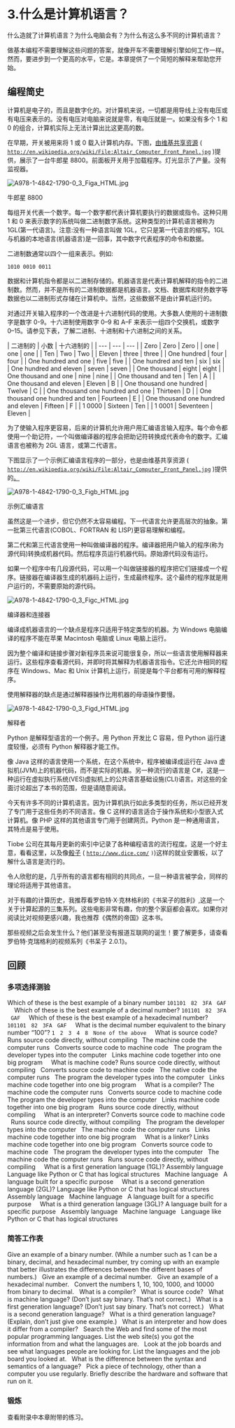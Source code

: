 # 3.什么是计算机语言？

什么造就了计算机语言？为什么电脑会有？为什么有这么多不同的计算机语言？

做基本编程不需要理解这些问题的答案，就像开车不需要理解引擎如何工作一样。然而，要进步到一个更高的水平，它是。本章提供了一个简短的解释来帮助您开始。

## 编程简史

计算机是电子的，而且是数字化的。对计算机来说，一切都是用导线上没有电压或有电压来表示的。没有电压对电脑来说就是零，有电压就是一。如果没有多个 1 和 0 的组合，计算机实际上无法计算出比这更高的数。

在早期，开关被用来将 1 或 0 载入计算机内存。下图，[由维基共享资源](http://en.wikipedia.org/wiki/File:Altair_Computer_Front_Panel.jpg) ( [`http://en.wikipedia.org/wiki/File:Altair_Computer_Front_Panel.jpg`](http://en.wikipedia.org/wiki/File:Altair_Computer_Front_Panel.jpg) )提供，展示了一台牛郎星 8800。前面板开关用于加载程序。灯光显示了产量。没有监视器。

![A978-1-4842-1790-0_3_Figa_HTML.jpg](img/A978-1-4842-1790-0_3_Figa_HTML.jpg)

牛郎星 8800

每组开关代表一个数字。每一个数字都代表计算机要执行的数据或指令。这种只用 1 和 0 来表示数字的系统叫做二进制数字系统。这种类型的计算机语言被称为 1GL(第一代语言)。注意:没有一种语言叫做 1GL，它只是第一代语言的缩写。1GL 与机器的本地语言(机器语言)是一回事，其中数字代表程序的命令和数据。

二进制数通常以四个一组来表示。例如:

`1010 0010 0011`

数据和计算机指令都是以二进制存储的。机器语言是代表计算机解释的指令的二进制数。然而，并不是所有的二进制数据都是机器语言。文档、数据库和财务数字等数据也以二进制形式存储在计算机中。当然，这些数据不是由计算机运行的。

对通过开关输入程序的一个改进是十六进制代码的使用。大多数人使用的十进制数字是数字 0-9。十六进制使用数字 0–9 和 A–F 来表示一组四个交换机，或数字 0–15。请参见下表，了解二进制、十进制和十六进制之间的关系。

<colgroup><col> <col> <col></colgroup> 
| 二进制的 | 小数 | 十六进制的 |
| --- | --- | --- |
| Zero | Zero | Zero |
| one | one | one |
| Ten | Two | Two |
| Eleven | three | three |
| One hundred | four | four |
| One hundred and one | five | five |
| One hundred and ten | six | six |
| One hundred and eleven | seven | seven |
| One thousand | eight | eight |
| One thousand and one | nine | nine |
| One thousand and ten | Ten | A |
| One thousand and eleven | Eleven | B |
| One thousand one hundred | Twelve | C |
| One thousand one hundred and one | Thirteen | D |
| One thousand one hundred and ten | Fourteen | E |
| One thousand one hundred and eleven | Fifteen | F |
| 1 0000 | Sixteen | Ten |
| 1 0001 | Seventeen | Eleven |

为了使输入程序更容易，后来的计算机允许用户用汇编语言输入程序。每个命令都使用一个助记符，一个叫做编译器的程序会把助记符转换成代表命令的数字。汇编语言也被称为 2GL 语言，或第二代语言。

下图显示了一个示例汇编语言程序的一部分，也是由维基共享资源 ( [`http://en.wikipedia.org/wiki/File:Altair_Computer_Front_Panel.jpg`](http://en.wikipedia.org/wiki/File:Altair_Computer_Front_Panel.jpg) )提供的[。](http://en.wikipedia.org/wiki/File:Motorola_6800_Assembly_Language.png)

![A978-1-4842-1790-0_3_Figb_HTML.jpg](img/A978-1-4842-1790-0_3_Figb_HTML.jpg)

示例汇编语言

虽然这是一个进步，但它仍然不太容易编程。下一代语言允许更高层次的抽象。第一批第三代语言(COBOL、FORTRAN 和 LISP)更容易理解和编程。

第二代和第三代语言使用一种叫做编译器的程序。编译器把用户输入的程序(称为源代码)转换成机器代码。然后程序员运行机器代码。原始源代码没有运行。

如果一个程序中有几段源代码，可以用一个叫做链接器的程序把它们链接成一个程序。链接器在编译器生成的机器码上运行，生成最终程序。这个最终的程序就是用户运行的，不需要原始的源代码。

![A978-1-4842-1790-0_3_Figc_HTML.jpg](img/A978-1-4842-1790-0_3_Figc_HTML.jpg)

编译器和连接器

编译成机器语言的一个缺点是程序只适用于特定类型的机器。为 Windows 电脑编译的程序不能在苹果 Macintosh 电脑或 Linux 电脑上运行。

因为整个编译和链接步骤对新程序员来说可能很复杂，所以一些语言使用解释器来运行。这些程序查看源代码，并即时将其解释为机器语言指令。它还允许相同的程序在 Windows、Mac 和 Unix 计算机上运行，前提是每个平台都有可用的解释程序。

使用解释器的缺点是通过解释器操作比用机器的母语操作要慢。

![A978-1-4842-1790-0_3_Figd_HTML.jpg](img/A978-1-4842-1790-0_3_Figd_HTML.jpg)

解释者

Python 是解释型语言的一个例子。用 Python 开发比 C 容易，但 Python 运行速度较慢，必须有 Python 解释器才能工作。

像 Java 这样的语言使用一个系统，在这个系统中，程序被编译成运行在 Java 虚拟机(JVM)上的机器代码，而不是实际的机器。另一种流行的语言是 C#，这是一种运行在虚拟执行系统(VES)虚拟机上的公共语言基础设施(CLI)语言。对这些的全面讨论超出了本书的范围，但是请随意阅读。

今天有许多不同的计算机语言。因为计算机执行如此多类型的任务，所以已经开发了专门用于这些任务的不同语言。像 C 这样的语言适合于操作系统和小型嵌入式计算机。像 PHP 这样的其他语言专门用于创建网页。Python 是一种通用语言，其特点是易于使用。

Tiobe 公司在其每月更新的索引中记录了各种编程语言的流行程度。这是一个好主意，看看这里，以及像[骰子](http://www.dice.com/) ( [`http://www.dice.com/`](http://www.dice.com/) `)`)这样的就业安置板，以了解什么语言是流行的。

令人欣慰的是，几乎所有的语言都有相同的共同点，一旦一种语言被学会，同样的理论将适用于其他语言。

对于有趣的计算历史，我推荐看罗伯特·X·克林格利的《书呆子的胜利》,这是一个关于计算起源的三集系列。这些电影非常有趣，你的整个家庭都会喜欢。如果你对阅读比对视频更感兴趣，我也推荐《偶然的帝国》这本书。

那些视频之后会发生什么？他们甚至没有报道互联网的诞生！要了解更多，请查看罗伯特·克瑞格利的视频系列《书呆子 2.0.1》。

## 回顾

### 多项选择测验

Which of these is the best example of a binary number `101101`   `82`   `3FA`   `GAF`     Which of these is the best example of a decimal number? `101101`   `82`   `3FA`   `GAF`     Which of these is the best example of a hexadecimal number? `101101`   `82`   `3FA`   `GAF`     What is the decimal number equivalent to the binary number “100”? `1`   `2`   `3`   `4`   `8`   `None of the above`     What is source code? Runs source code directly, without compiling   The machine code the computer runs   Converts source code to machine code   The program the developer types into the computer   Links machine code together into one big program     What is machine code? Runs source code directly, without compiling   Converts source code to machine code   The native code the computer runs   The program the developer types into the computer   Links machine code together into one big program     What is a compiler? The machine code the computer runs   Converts source code to machine code   The program the developer types into the computer   Links machine code together into one big program   Runs source code directly, without compiling     What is an interpreter? Converts source code to machine code   Runs source code directly, without compiling   The program the developer types into the computer   The machine code the computer runs   Links machine code together into one big program     What is a linker? Links machine code together into one big program   Converts source code to machine code   The program the developer types into the computer   The machine code the computer runs   Runs source code directly, without compiling     What is a first generation language (1GL)? Assembly language   Language like Python or C that has logical structures   Machine language   A language built for a specific purpose     What is a second generation language (2GL)? Language like Python or C that has logical structures   Assembly language   Machine language   A language built for a specific purpose     What is a third generation language (3GL)? A language built for a specific purpose   Assembly language   Machine language   Language like Python or C that has logical structures    

### 简答工作表

Give an example of a binary number. (While a number such as 1 can be a binary, decimal, and hexadecimal number, try coming up with an example that better illustrates the differences between the different bases of numbers.)   Give an example of a decimal number.   Give an example of a hexadecimal number.   Convert the numbers 1, 10, 100, 1000, and 10000 from binary to decimal.   What is a compiler?   What is source code?   What is machine language? (Don’t just say binary. That’s not correct.)   What is a first generation language? (Don’t just say binary. That’s not correct.)   What is a second generation language?   What is a third generation language? (Explain, don’t just give one example.)   What is an interpreter and how does it differ from a compiler?   Search the Web and find some of the most popular programming languages. List the web site(s) you got the information from and what the languages are.   Look at the job boards and see what languages people are looking for. List the languages and the job board you looked at.   What is the difference between the syntax and semantics of a language?   Pick a piece of technology, other than a computer you use regularly. Briefly describe the hardware and software that run on it.  

### 锻炼

查看附录中本章附带的练习。